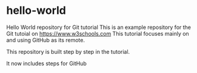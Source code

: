 # hello-world
Hello World repository for Git tutorial
This is an example repository for the Git tutoial on https://www.w3schools.com
This tutorial focuses mainly on and using GitHub as its remote.

This repository is built step by step in the tutorial.

It now includes steps for GitHub
